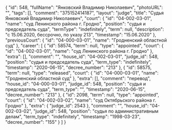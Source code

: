 {
    "id": 548,
    "fullName": "Янковский Владимир Николаевич",
    "photoURL": "",
    "tags": [],
    "comment": "375152414187",
    "layout": "judge",
    "title": "Судья Янковский Владимир Николаевич",
    "court": {
        "id": "04-002-03-01",
        "name": "суд Ленинского района г. Гродно",
        "position": "судья и председатель суда",
        "termType": "indefinitely",
        "term": null,
        "description": "c 15.06.2020, бессрочно, по указу 213",
        "timestamp": "15.06.2020"
    },
    "previousCourt": {
        "id": "04-000-03-01",
        "name": "Гродненский областной суд"
    },
    "career": [
        {
            "id": 58574,
            "term": null,
            "type": "appointed",
            "court": {
                "id": "04-002-03-01",
                "name": "суд Ленинского района г. Гродно"
            },
            "extra": [],
            "comment": "",
            "house_id": "04-002-03-01",
            "judge_id": 548,
            "position": "судья и председатель суда",
            "term_type": "indefinitely",
            "timestamp": "2020-06-15",
            "decree_number": "213"
        },
        {
            "id": 58575,
            "term": null,
            "type": "released",
            "court": {
                "id": "04-000-03-01",
                "name": "Гродненский областной суд"
            },
            "extra": [],
            "comment": "перевод",
            "house_id": "04-000-03-01",
            "judge_id": 548,
            "position": "судья и председатель суда",
            "term_type": "",
            "timestamp": "2020-06-15",
            "decree_number": "213"
        },
        {
            "id": 2098,
            "term": null,
            "type": "appointed",
            "court": {
                "id": "04-002-03-02",
                "name": "суд Октябрьского района г. Гродно"
            },
            "extra": {
                "judge_id": 2543
            },
            "comment": "",
            "house_id": "04-002-03-02",
            "judge_id": 548,
            "position": "судья по административным делам",
            "term_type": "indefinitely",
            "timestamp": "1998-03-23",
            "decree_number": "155"
        }
    ]
}